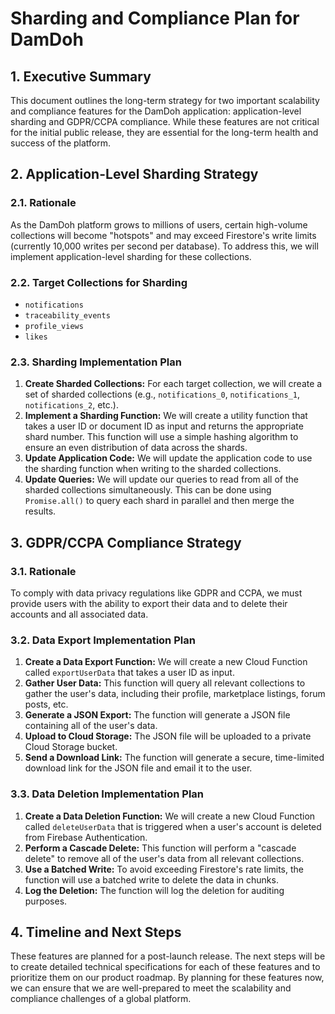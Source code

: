 
# Sharding and Compliance Plan for DamDoh

## 1. Executive Summary

This document outlines the long-term strategy for two important scalability and compliance features for the DamDoh application: application-level sharding and GDPR/CCPA compliance. While these features are not critical for the initial public release, they are essential for the long-term health and success of the platform.

## 2. Application-Level Sharding Strategy

### 2.1. Rationale

As the DamDoh platform grows to millions of users, certain high-volume collections will become "hotspots" and may exceed Firestore's write limits (currently 10,000 writes per second per database). To address this, we will implement application-level sharding for these collections.

### 2.2. Target Collections for Sharding

*   `notifications`
*   `traceability_events`
*   `profile_views`
*   `likes`

### 2.3. Sharding Implementation Plan

1.  **Create Sharded Collections:** For each target collection, we will create a set of sharded collections (e.g., `notifications_0`, `notifications_1`, `notifications_2`, etc.).
2.  **Implement a Sharding Function:** We will create a utility function that takes a user ID or document ID as input and returns the appropriate shard number. This function will use a simple hashing algorithm to ensure an even distribution of data across the shards.
3.  **Update Application Code:** We will update the application code to use the sharding function when writing to the sharded collections.
4.  **Update Queries:** We will update our queries to read from all of the sharded collections simultaneously. This can be done using `Promise.all()` to query each shard in parallel and then merge the results.

## 3. GDPR/CCPA Compliance Strategy

### 3.1. Rationale

To comply with data privacy regulations like GDPR and CCPA, we must provide users with the ability to export their data and to delete their accounts and all associated data.

### 3.2. Data Export Implementation Plan

1.  **Create a Data Export Function:** We will create a new Cloud Function called `exportUserData` that takes a user ID as input.
2.  **Gather User Data:** This function will query all relevant collections to gather the user's data, including their profile, marketplace listings, forum posts, etc.
3.  **Generate a JSON Export:** The function will generate a JSON file containing all of the user's data.
4.  **Upload to Cloud Storage:** The JSON file will be uploaded to a private Cloud Storage bucket.
5.  **Send a Download Link:** The function will generate a secure, time-limited download link for the JSON file and email it to the user.

### 3.3. Data Deletion Implementation Plan

1.  **Create a Data Deletion Function:** We will create a new Cloud Function called `deleteUserData` that is triggered when a user's account is deleted from Firebase Authentication.
2.  **Perform a Cascade Delete:** This function will perform a "cascade delete" to remove all of the user's data from all relevant collections.
3.  **Use a Batched Write:** To avoid exceeding Firestore's rate limits, the function will use a batched write to delete the data in chunks.
4.  **Log the Deletion:** The function will log the deletion for auditing purposes.

## 4. Timeline and Next Steps

These features are planned for a post-launch release. The next steps will be to create detailed technical specifications for each of these features and to prioritize them on our product roadmap. By planning for these features now, we can ensure that we are well-prepared to meet the scalability and compliance challenges of a global platform.
